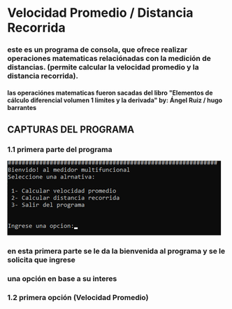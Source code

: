 # Velocidad Promedio / Distancia Recorrida

### este es un programa de consola, que ofrece realizar operaciones matematicas relaciónadas con la medición de distancias. (permite calcular la velocidad promedio y la distancia recorrida).

#### las operaciónes matematicas fueron sacadas del libro "Elementos de cálculo diferencial volumen 1 limites y la derivada" by: Ángel Ruiz / hugo barrantes

## CAPTURAS DEL PROGRAMA

### 1.1 primera parte del programa 

![primerbucle](capturas/primerbucle.png)

### en esta primera parte se le da la bienvenida al programa y se le solicita que ingrese
### una opción en base a su interes

### 1.2 primera opción (Velocidad Promedio)



